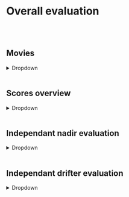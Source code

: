 # Overall evaluation

<br>
 

<br>

## Movies

<details>
<summary>Dropdown</summary>
<br> 
    
### SLA movie

<center>
<video controls width="1000">
  <source src="../_static/movie_intercomp_4DMedSea_sla.mp4" type="video/mp4" />  
</video>
</center>
 
### Current magnitud movie 
 

<center>
<video controls width="1000">
  <source src="../_static/movie_intercomp_4DMedSea_uv.mp4" type="video/mp4" />  
</video>
</center>
  
</details>

<br>

##  Scores overview 
   
<details>
<summary>Dropdown</summary>
<br>  
    
### Independant nadir evaluation

- **CMEMS product**

|               | SLA RMSE | SLA RMSE score | SLA Effective res. |
|---------------|------|------------|---------------- |
|**DUACS (all sat)**|0.041 |0.63        |103.0 km        |

- **4DMedSea methods**

|               | SLA RMSE | SLA RMSE score | SLA Effective res. |
|---------------|------|------------|---------------- | 
|**MIOST**          |0.046 |0.55        |121.3 km        |
|**4DVarNet**          |0.045 |0.56        |144.14 km        |


### Independant drifter evaluation

- **CMEMS product**

|               | u RMSE | u RMSE score | v RMSE | v RMSE score |  
|---------------|--------|--------------|--------|--------------|
|**DUACS (all sat)**| 0.121  | 0.35         | 0.125  | 0.31         |  

- **4DMedSea methods**

|               | u RMSE | u RMSE score | v RMSE | v RMSE score |  
|---------------|--------|--------------|--------|--------------| 
|**MIOST**          | 0.128  | 0.31         | 0.127  | 0.29         |
|**4DVarNet**          | 0.132  | 0.30         | 0.135  | 0.25         |

   
</details>

<br>

##  Independant nadir evaluation

<details>
<summary>Dropdown</summary>
<br> 
    
### Temporal RMSE
 

![temporal_rmse_comparison](../_static/temporal_rmse_sla_comparison.png)  


###  Averaged  alongtrack spectral scores


|![temporal_rmse_comparison](../_static/psd_average_comparison.png) |  ![temporal_rmse_comparison](../_static/nsr_average_comparison.png)|
| -- | -- |
 
</details>

<br>

## Independant drifter evaluation
 
<details>
<summary>Dropdown</summary>
<br> 
    

### Temporal RMSE
 
![temporal_rmse_uv_comparison](../_static/temporal_rmse_uv_comparison.png)  

<br>

###  Lagrangian Cumulative Distance

|![DUACS-allsat LDC h1](../_static/deviation_maps_DUACS-allsat_h1.png) | ![MIOST LDC h1](../_static/deviation_maps_MIOST_h1.png) | ![4DVarNet LDC h1](../_static/deviation_maps_4DVarNet_h1.png) |
|--|--|--|
|![DUACS-allsat LDC h2](../_static/deviation_maps_DUACS-allsat_h2.png) |  ![MIOST LDC h1](../_static/deviation_maps_MIOST_h2.png) | ![4DVarNet LDC h1](../_static/deviation_maps_4DVarNet_h2.png) |
|![DUACS-allsat LDC h3](../_static/deviation_maps_DUACS-allsat_h3.png) |  ![MIOST LDC h1](../_static/deviation_maps_MIOST_h3.png) | ![4DVarNet LDC h1](../_static/deviation_maps_4DVarNet_h3.png) |
|![DUACS-allsat LDC h4](../_static/deviation_maps_DUACS-allsat_h4.png) |  ![MIOST LDC h1](../_static/deviation_maps_MIOST_h4.png) | ![4DVarNet LDC h1](../_static/deviation_maps_4DVarNet_h4.png) |
|![DUACS-allsat LDC h5](../_static/deviation_maps_DUACS-allsat_h5.png) | ![MIOST LDC h1](../_static/deviation_maps_MIOST_h5.png) | ![4DVarNet LDC h1](../_static/deviation_maps_4DVarNet_h5.png) |


![deviation_horizon_allbasins](../_static/deviation_horizon_allbasins.png)  
 

</details>

<br>
 